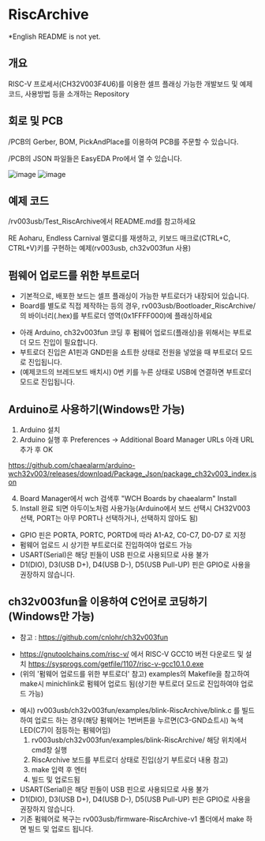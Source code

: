 # RiscArchive
*English README is not yet.

## 개요
RISC-V 프로세서(CH32V003F4U6)를 이용한 셀프 플래싱 가능한 개발보드 및 예제 코드, 사용방법 등을 소개하는 Repository

## 회로 및 PCB
/PCB의 Gerber, BOM, PickAndPlace를 이용하여 PCB를 주문할 수 있습니다.

/PCB의 JSON 파일들은 EasyEDA Pro에서 열 수 있습니다.

![image](https://github.com/chaealarm/RiscArchive/assets/12396749/0721092c-2056-44c0-808e-987940667b7d)
![image](https://github.com/chaealarm/RiscArchive/assets/12396749/1f0afe7f-4689-4c78-9d91-c1dbc6189adc)

## 예제 코드
/rv003usb/Test_RiscArchive에서 README.md를 참고하세요

RE Aoharu, Endless Carnival 멜로디를 재생하고, 키보드 매크로(CTRL+C, CTRL+V)키를 구현하는 예제(rv003usb, ch32v003fun 사용)

## 펌웨어 업로드를 위한 부트로더
* 기본적으로, 배포한 보드는 셀프 플래싱이 가능한 부트로더가 내장되어 있습니다.
* Board를 별도로 직접 제작하는 등의 경우, rv003usb/Bootloader_RiscArchive/의 바이너리(.hex)를 부트로더 영역(0x1FFFF000)에 플래싱하세요


- 아래 Arduino, ch32v003fun 코딩 후 펌웨어 업로드(플래싱)을 위해서는 부트로더 모드 진입이 필요합니다.
- 부트로더 진입은 A1핀과 GND핀을 쇼트한 상태로 전원을 넣었을 때 부트로더 모드로 진입됩니다.
- (예제코드의 브레드보드 배치시) 0번 키를 누른 상태로 USB에 연결하면 부트로더 모드로 진입됩니다.

## Arduino로 사용하기(Windows만 가능)
1. Arduino 설치
2. Arduino 실행 후 Preferences → Additional Board Manager URLs 아래 URL 추가 후 OK

https://github.com/chaealarm/arduino-wch32v003/releases/download/Package_Json/package_ch32v003_index.json

4. Board Manager에서 wch 검색후 "WCH Boards by chaealarm" Install
5. Install 완료 되면 아두이노처럼 사용가능(Arduino에서 보드 선택시 CH32V003 선택, PORT는 아무 PORT나 선택하거나, 선택하지 않아도 됨)
* GPIO 핀은 PORTA, PORTC, PORTD에 따라 A1-A2, C0-C7, D0-D7 로 지정
* 펌웨어 업로드 시 상기한 부트로더로 진입하여야 업로드 가능
* USART(Serial)은 해당 핀들이 USB 핀으로 사용되므로 사용 불가
* D1(DIO), D3(USB D+), D4(USB D-), D5(USB Pull-UP) 핀은 GPIO로 사용을 권장하지 않습니다. 

## ch32v003fun을 이용하여 C언어로 코딩하기(Windows만 가능)
* 참고 : https://github.com/cnlohr/ch32v003fun
- https://gnutoolchains.com/risc-v/ 에서 RISC-V GCC10 버전 다운로드 및 설치 https://sysprogs.com/getfile/1107/risc-v-gcc10.1.0.exe
- (위의 '펌웨어 업로드를 위한 부트로더' 참고) examples의 Makefile을 참고하여 make시 minichlink로 펌웨어 업로드 됨(상기한 부트로더 모드로 진입하여야 업로드 가능)
* 예시) rv003usb/ch32v003fun/examples/blink-RiscArchive/blink.c 를 빌드하여 업로드 하는 경우(해당 펌웨어는 1번버튼을 누르면(C3-GND쇼트시) 녹색 LED(C7)이 점등하는 펌웨어임)
  1. rv003usb/ch32v003fun/examples/blink-RiscArchive/ 해당 위치에서 cmd창 실행
  2. RiscArchive 보드를 부트로더 상태로 진입(상기 부트로더 내용 참고)
  3. make 입력 후 엔터
  4. 빌드 및 업로드됨
* USART(Serial)은 해당 핀들이 USB 핀으로 사용되므로 사용 불가
* D1(DIO), D3(USB D+), D4(USB D-), D5(USB Pull-UP) 핀은 GPIO로 사용을 권장하지 않습니다.
* 기존 펌웨어로 복구는 rv003usb/firmware-RiscArchive-v1 폴더에서 make 하면 빌드 및 업로드 됩니다.
